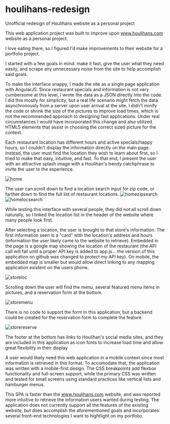 # houlihans-redesign
Unofficial redesign of Houlihans website as a personal project

This web application project was built to improve upon www.houlihans.com website as a personal project.

I love eating there, so I figured I'd make improvements to their website for a portfolio project.

I started with a few goals in mind: make it fast, give the user what they need easily, and scrape any unnecessary noise from the site to
help accomplish said goals.

To make the interface snappy, I made the site as a single page application with AngularJS.  Since restaurant specials and information
is not very cumbersome at this level, I wrote the data as a JSON directly into the code.  I did this mostly for simplicity, but a real
life scenario might fetch the data asynchronously from a server upon user arrival at the site.  I didn't minify the code or shrink the
size of the pictures to improve load times, which is not the recommended approach to designing fast applications.  Under real circumstances
I would have incorporated this change and also utilized HTML5 elements that assist in choosing the correct sized picture for the context.

Each restaurant location has different hours and active specials/happy hours, so I couldn't display the information directly on the main
page.  Instead, the user must find the location they wish to learn about first, so I tried to make that easy, intuitive, and fast.  To
 that end, I present the user with an attractive splash image with a Houlihan's trendy catchphrase to invite the user to the experience.

![home](https://user-images.githubusercontent.com/28768183/29048475-68170ea4-7b96-11e7-869b-b7bdae623d35.PNG)
 
 The user can scroll down to find a location search input for zip code, or farther down to find the full list of restaurant locations. 
 ![homezipsearch](https://user-images.githubusercontent.com/28768183/29048510-a5490ed0-7b96-11e7-9447-c9d846136d73.PNG)
 ![homelocsearch](https://user-images.githubusercontent.com/28768183/29048518-aede025c-7b96-11e7-9332-904cf7b5e2ff.PNG)
 
 While
 testing this interface with several people, they did not all scroll down naturally, so I linked the location list in the header of the 
 website where many people look first.
 
 After selecting a location, the user is brought to that store's information.  The first information seen is a "card" with the location's
 address and hours (information the user likely came to the website to retrieve).  Embedded in the page is a google map showing the location
 of the restaurant (the API call will fail until a proper API key is added to app.js... the version of this application on github was changed
 to protect my API key).  On mobile, the embedded map is smaller but would allow direct linking to any mapping application existent on the
 users phone.
 
 ![storeloc](https://user-images.githubusercontent.com/28768183/29048530-c6c99fa2-7b96-11e7-951c-d90eed71d6ae.PNG)
 
 Scrolling down the user will find the menu, several featured menu items in pictures, and a reservation form at the bottom.  
 
 ![storemenu](https://user-images.githubusercontent.com/28768183/29048536-d3e3f2b4-7b96-11e7-98ac-89f032a46cac.PNG)
 
 There is no code
 to support the form in this application, but a backend could be created for the reservation form to complete the feature.
 
 ![storereserve](https://user-images.githubusercontent.com/28768183/29048543-e16f3dee-7b96-11e7-9f7e-e912223895b0.PNG)
 
 The footer at the bottom has links to Houlihan's social media sites, and they are included in this application as icon fonts to increase
 load time and allow great flexibility in their display.
 
 A user would likely need this web application in a mobile context since most information is retrieved in this format.  To accomodate that,
 the application was written with a mobile-first design.  The CSS breakpoints add flexbox functionality and full-screen support, while the
 primary CSS was written and tested for small screens using standard practices like vertical lists and hamburger menus.
 
 This SPA is faster than the www.houlihans.com website, and was reported more intuitive to retrieve the information users wanted
 during testing.  The application does not currently support all the features of the existing website, but does accomplish the aforementioned
 goals and incorporates several front-end technologies I want to hightlight on my portfolio.
